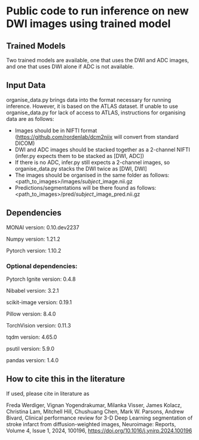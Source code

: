 # Public code to run inference on new DWI images using trained model
## Trained Models
Two trained models are available, one that uses the DWI and ADC images, and one that uses DWI alone if ADC is not available. 
## Input Data
organise_data.py brings data into the format necessary for running inference. However, it is based on the ATLAS dataset. If unable to use organise_data.py for lack of access to ATLAS, instructions for organising data are as follows:

- Images should be in NIFTI format (https://github.com/rordenlab/dcm2niix will convert from standard DICOM)
- DWI and ADC images should be stacked together as a 2-channel NIFTI (infer.py expects them to be stacked as [DWI, ADC])
- If there is no ADC, infer.py still expects a 2-channel images, so organise_data.py stacks the DWI twice as [DWI, DWI]
- The images should be organised in the same folder as follows: <path_to_images>/images/*subject*_image.nii.gz
- Predictions/segmentations will be there found as follows: <path_to_images>/pred/*subject*_image_pred.nii.gz
## Dependencies
MONAI version: 0.10.dev2237

Numpy version: 1.21.2

Pytorch version: 1.10.2
### Optional dependencies:
Pytorch Ignite version: 0.4.8

Nibabel version: 3.2.1

scikit-image version: 0.19.1

Pillow version: 8.4.0

TorchVision version: 0.11.3

tqdm version: 4.65.0

psutil version: 5.9.0

pandas version: 1.4.0

## How to cite this in the literature 
If used, please cite in literature as

Freda Werdiger, Vignan Yogendrakumar, Milanka Visser, James Kolacz, Christina Lam, Mitchell Hill, Chushuang Chen, Mark W. Parsons, Andrew Bivard,
Clinical performance review for 3-D Deep Learning segmentation of stroke infarct from diffusion-weighted images,
Neuroimage: Reports,
Volume 4, Issue 1,
2024,
100196, https://doi.org/10.1016/j.ynirp.2024.100196
